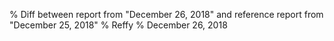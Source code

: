 % Diff between report from "December 26, 2018" and reference report from "December 25, 2018"
% Reffy
% December 26, 2018

